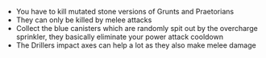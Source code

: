 - You have to kill mutated stone versions of Grunts and Praetorians
- They can only be killed by melee attacks
- Collect the blue canisters which are randomly spit out by the overcharge sprinkler, they basically eliminate your power attack cooldown
- The Drillers impact axes can help a lot as they also make melee damage